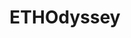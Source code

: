 ---
title: ETHOdyssey
startDate: 2021-05-21
endDate: 2021-06-20
imageUrl: /assets/uploads/events/devspace.png
url: https://ethodyssey.devfolio.co
---